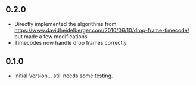 ## 0.2.0

-   Directly implemented the algorithms from https://www.davidheidelberger.com/2010/06/10/drop-frame-timecode/ but made a few modifications
-   Timecodes now handle drop frames correctly.

## 0.1.0

-   Initial Version... still needs some testing.
